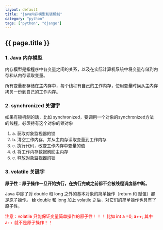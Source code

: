 ```yaml
---
layout: default
title: "java内存模型和锁机制"
category: "python"
tags: ["python", "django"]
---
```

<h2>{{ page.title }}</h2>
<h3>1. Java 内存模型</h3>
<p>
	内存模型是指程序中各变量之间的关系，以及在实际计算机系统中将变量存储到内存和从内存读取变量。
</p>
<p>
	所有变量都存储在主内存中，每个线程有自己的工作内存，使用变量时候从主内存拷贝一份到自己的工作内存。
</p>

<h3>2. synchronized 关键字</h3>
如果有锁机制的话，比如 synchronized，要调用一个对象的synchronized方法的线程，必须持有这个对象的锁对象
<ol>
<li>a. 获取对象监视器的锁</li>
<li>b. 清空工作内存，并从主内存读取变量到工作内存</li>
<li>c. 执行代码，改变工作内存中变量的值</li>
<li>d. 将工作内存数据刷回主内存</li>
<li>e. 释放对象监视器的锁</li>
</ol>

<h3>3. volatile 关键字</h3>
<strong>原子性：原子操作一旦开始执行，在执行完成之前都不会被线程调度器中断。</strong>	
<p>
	Java 中除了对 double 和 long 之外的基本对象的简单操作（return 和 赋值）都是原子操作。
	给 double 和 long 加上 volatile 之后，对它们的简单操作也具有了原子性。
</p>
<p style='color:red'>
	注意：volatile 只能保证变量简单操作的原子性！！！ 比如 int a =0; a++; 其中 a++ 就不是原子操作！！
</p>